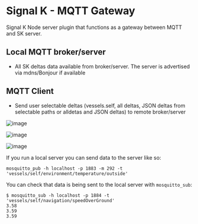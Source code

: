 # Signal K - MQTT Gateway

Signal K Node server plugin that functions as a gateway between MQTT and SK server.

## Local MQTT broker/server
- All SK deltas data available from broker/server. The server is advertised via mdns/Bonjour if available
## MQTT Client
- Send user selectable deltas (vessels.self, all deltas, JSON deltas from selectable paths or alldetas and JSON deltas) to remote broker/server

![image](https://github.com/KEGustafsson/signalk-mqtt-gw/assets/3332251/9e37d8f6-b043-4118-a1c7-0c581d01ffd3)

![image](https://github.com/KEGustafsson/signalk-mqtt-gw/assets/3332251/445fdd5e-9277-4bab-ada0-b58bd02242ed)

![image](https://github.com/KEGustafsson/signalk-mqtt-gw/assets/3332251/20b3ad30-1e48-4b4f-962f-5f64f70bd7e8)


If you run a local server you can send data to the server like so:

`mosquitto_pub -h localhost -p 1883 -m 292 -t 'vessels/self/environment/temperature/outside'`

You can check that data is being sent to the local server with `mosquitto_sub`:
```
$ mosquitto_sub -h localhost -p 1884 -t 'vessels/self/navigation/speedOverGround'
3.58
3.59
3.59
```
